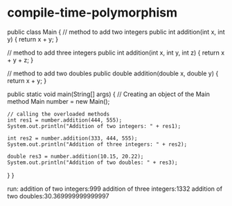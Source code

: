# compile-time-polymorphism
public class Main {
  // method to add two integers
  public int addition(int x, int y) {
    return x + y;
  }

  // method to add three integers
  public int addition(int x, int y, int z) {
    return x + y + z;
  }

  // method to add two doubles
  public double addition(double x, double y) {
    return x + y;
  }

 
  public static void main(String[] args) {
    // Creating an object of the Main method
    Main number = new Main();

    // calling the overloaded methods
    int res1 = number.addition(444, 555);
    System.out.println("Addition of two integers: " + res1);

    int res2 = number.addition(333, 444, 555);
    System.out.println("Addition of three integers: " + res2);

    double res3 = number.addition(10.15, 20.22);
    System.out.println("Addition of two doubles: " + res3);
  }
}


run:
addition of two integers:999
addition of three integers:1332
addition of two doubles:30.369999999999997
